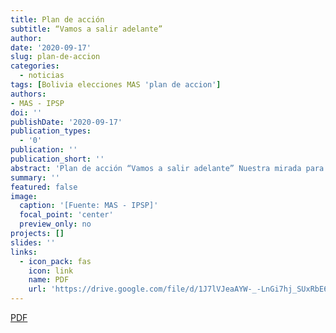 ```yaml
---
title: Plan de acción
subtitle: “Vamos a salir adelante”
author:
date: '2020-09-17'
slug: plan-de-accion
categories:
  - noticias
tags: [Bolivia elecciones MAS 'plan de accion']
authors:
- MAS - IPSP
doi: ''
publishDate: '2020-09-17'
publication_types:
  - '0'
publication: ''
publication_short: ''
abstract: 'Plan de acción “Vamos a salir adelante” Nuestra mirada para reconstruir Bolivia'
summary: ''
featured: false
image:
  caption: '[Fuente: MAS - IPSP]'
  focal_point: 'center'
  preview_only: no
projects: []
slides: ''
links:
  - icon_pack: fas
    icon: link
    name: PDF
    url: 'https://drive.google.com/file/d/1J7lVJeaAYW-_-LnGi7hj_SUxRbE6zoDd/view?usp=sharing'
---
```



<div class="btn-links mb-3">
  <a class="btn btn-outline-primary my-1 mr-1" href="https://drive.google.com/file/d/1J7lVJeaAYW-_-LnGi7hj_SUxRbE6zoDd/view?usp=sharing" target="_blank" rel="noopener">
    <i class="fas fa-link mr-1"></i>
    PDF
  </a>
</div>